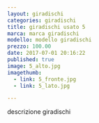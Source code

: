 ```yaml
---
layout: giradischi
categories: giradischi
title: giradischi usato 5
marca: marca giradischi
modello: modello giradischi
prezzo: 100.00
date: 2017-07-01 20:16:22
published: true
image: 5_alto.jpg
imagethumb:
  - link: 5_fronte.jpg
  - link: 5_lato.jpg

---
```


descrizione giradischi